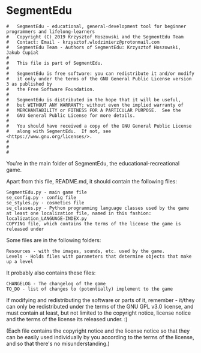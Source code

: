 # SegmentEdu
	#   SegmentEdu - educational, general-development tool for beginner programmers and lifelong-learners
	#   Copyright (C) 2019 Krzysztof Hoszowski and the SegmentEdu Team
	#   Contact: Email - krzysztof.wlodzimierz@protonmail.com
	#   SegmentEdu Team - Authors of SegmentEdu: Krzysztof Hoszowski, Jakub Cupiał
	#
	#   This file is part of SegmentEdu.
	#
	#   SegmentEdu is free software: you can redistribute it and/or modify
	#   it only under the terms of the GNU General Public License version 3 as published by
	#   the Free Software Foundation.
	#
	#   SegmentEdu is distributed in the hope that it will be useful,
	#   but WITHOUT ANY WARRANTY; without even the implied warranty of
	#   MERCHANTABILITY or FITNESS FOR A PARTICULAR PURPOSE.  See the
	#   GNU General Public License for more details.
	#
	#   You should have received a copy of the GNU General Public License
	#   along with SegmentEdu.  If not, see <https://www.gnu.org/licenses/>.
	#
	#
	#



You're in the main folder of SegmentEdu, the educational-recreational game.

Apart from this file, README.md, it should contain the following files:

	SegmentEdu.py - main game file
	se_config.py - config file
	se_styles.py - cosmetics file
	se_classes.py - Python programming language classes used by the game
	at least one localization file, named in this fashion: localization_LANGUAGE-INDEX.py
	COPYING file, which contains the terms of the license the game is released under
Some files are in the following folders:

	Resources - with the images, sounds, etc. used by the game.
	Levels - Holds files with parameters that determine objects that make up a level
It probably also contains these files:

	CHANGELOG - The changelog of the game
	TO_DO - list of changes to (potentially) implement to the game

If modifying and redistributing the software or parts of it, remember - it/they can only be redistributed under the terms of the GNU GPL v3.0 license, and must contain at least, but not limited to the copyright notice, license notice and the terms of the license its released under. :)

(Each file contains the copyright notice and the license notice so that they can be easily used individually by you according to the terms of the license, and so that there's no misunderstanding.)













